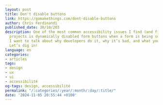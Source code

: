 ```yaml
---
layout: post
title: Don't disable buttons
link: https://gomakethings.com/dont-disable-buttons
author: Chris Ferdinandi
published_date: 30/10/203
description: One of the most common accessibility issues I find (and fix) on client
  projects is dynamically disabled form buttons when a form is being submitted. Today
  I want to talk about why developers do it, why it’s bad, and what you can do instead.
  Let’s dig in!
language: en
categories:
- articles
tags:
- design
- ux
- ui
- accessibilité
og-tags: design, accessibilité
permalink: "/:categories/:year/:month/:day/:title/"
date: '2024-11-05 20:55:44 +0100'
---
```

